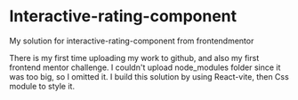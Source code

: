 # Interactive-rating-component
My solution for interactive-rating-component from frontendmentor

There is my first time uploading my work to github, and also my first frontend mentor challenge. I couldn't upload node_modules folder since it was too big, so I omitted it.
I build this solution by using React-vite, then Css module to style it.
